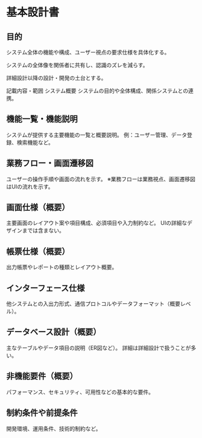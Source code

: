 # 基本設計書

## 目的

システム全体の機能や構成、ユーザー視点の要求仕様を具体化する。

システムの全体像を関係者に共有し、認識のズレを減らす。

詳細設計以降の設計・開発の土台とする。

記載内容・範囲
システム概要
システムの目的や全体構成、関係システムとの連携。

## 機能一覧・機能説明

システムが提供する主要機能の一覧と概要説明。
例：ユーザー管理、データ登録、検索機能など。

## 業務フロー・画面遷移図

ユーザーの操作手順や画面の流れを示す。
※業務フローは業務視点、画面遷移図はUIの流れを示す。

## 画面仕様（概要）

主要画面のレイアウト案や項目構成、必須項目や入力制約など。
UIの詳細なデザインまでは含まない。

## 帳票仕様（概要）

出力帳票やレポートの種類とレイアウト概要。

## インターフェース仕様

他システムとの入出力形式、通信プロトコルやデータフォーマット（概要レベル）。

## データベース設計（概要）

主なテーブルやデータ項目の説明（ER図など）。
詳細は詳細設計で扱うことが多い。

## 非機能要件（概要）

パフォーマンス、セキュリティ、可用性などの基本的な要件。

## 制約条件や前提条件

開発環境、運用条件、技術的制約など。

